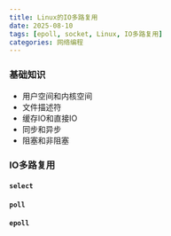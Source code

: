 ```yaml
---
title: Linux的IO多路复用
date: 2025-08-10
tags: [epoll, socket, Linux, IO多路复用]
categories: 网络编程
---
```


### 基础知识

- 用户空间和内核空间
- 文件描述符
- 缓存IO和直接IO
- 同步和异步
- 阻塞和非阻塞

### IO多路复用

#### `select`

#### `poll`

#### `epoll`
